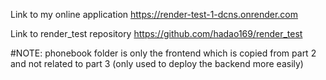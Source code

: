 Link to my online application
https://render-test-1-dcns.onrender.com

Link to render_test repository
https://github.com/hadao169/render_test

#NOTE: phonebook folder is only the frontend which is copied from part 2 and not related to part 3 (only used to deploy the backend more easily)
